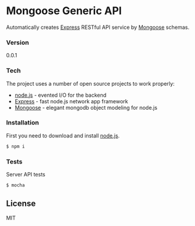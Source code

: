 # Mongoose Generic API

Automatically creates [Express] RESTful API service by [Mongoose] schemas.

### Version
0.0.1

### Tech

The project uses a number of open source projects to work properly:

* [node.js] - evented I/O for the backend
* [Express] - fast node.js network app framework
* [Mongoose] - elegant mongodb object modeling for node.js

### Installation
First you need to download and install [node.js].


```sh	
$ npm i
```

### Tests
Server API tests
```sh
$ mocha
```

License
----

MIT


[node.js]:http://nodejs.org
[Mongoose]:http://mongoosejs.com/
[express]:http://expressjs.com
